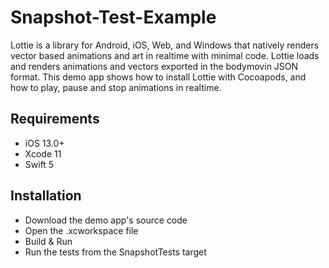 # Snapshot-Test-Example

Lottie is a library for Android, iOS, Web, and Windows that natively renders vector based animations and art in realtime with minimal code. Lottie loads and renders animations and vectors exported in the bodymovin JSON format. This demo app shows how to install Lottie with Cocoapods, and how to play, pause and stop animations in realtime.

## Requirements

- iOS 13.0+
- Xcode 11
- Swift 5

## Installation

- Download the demo app's source code
- Open the .xcworkspace file
- Build & Run
- Run the tests from the SnapshotTests target
